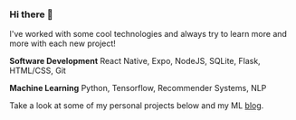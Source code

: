 ### Hi there 👋

I've worked with some cool technologies and always try to learn more and more with each new project!

**Software Development**
React Native, Expo, NodeJS, SQLite, Flask, HTML/CSS, Git

**Machine Learning**
Python, Tensorflow, Recommender Systems, NLP

Take a look at some of my personal projects below and my ML [blog](https://medium.com/@paul0).

<!--
**paul-song-minerva/paul-song-minerva** is a ✨ _special_ ✨ repository because its `README.md` (this file) appears on your GitHub profile.

Here are some ideas to get you started:

- 🔭 I’m currently working on ...
- 🌱 I’m currently learning ...
- 👯 I’m looking to collaborate on ...
- 🤔 I’m looking for help with ...
- 💬 Ask me about ...
- 📫 How to reach me: ...
- 😄 Pronouns: ...
- ⚡ Fun fact: ...
-->

